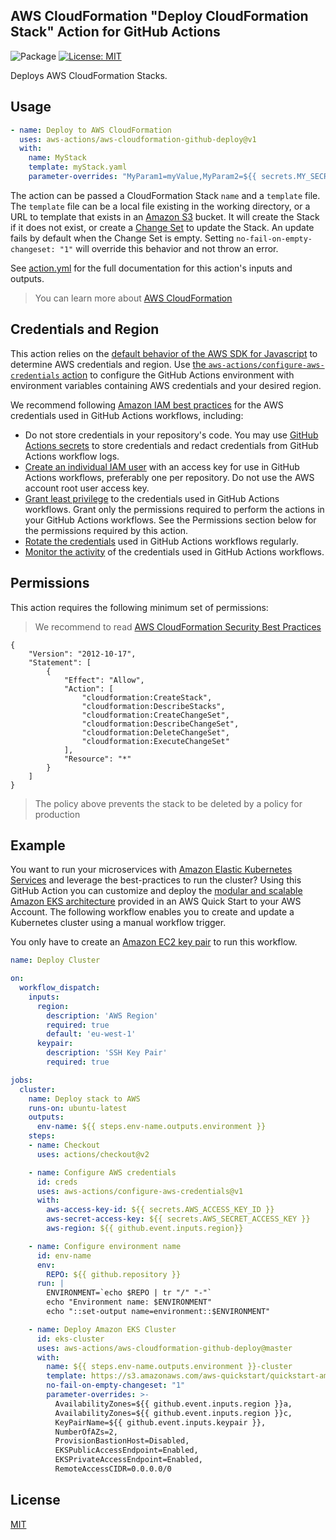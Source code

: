 ## AWS CloudFormation "Deploy CloudFormation Stack" Action for GitHub Actions

![Package](https://github.com/aws-actions/aws-cloudformation-github-deploy/workflows/Package/badge.svg)
[![License: MIT](https://img.shields.io/badge/License-MIT-yellow.svg)](https://opensource.org/licenses/MIT)

Deploys AWS CloudFormation Stacks.

## Usage

```yaml
- name: Deploy to AWS CloudFormation
  uses: aws-actions/aws-cloudformation-github-deploy@v1
  with:
    name: MyStack
    template: myStack.yaml
    parameter-overrides: "MyParam1=myValue,MyParam2=${{ secrets.MY_SECRET_VALUE }}"
```

The action can be passed a CloudFormation Stack `name` and a `template` file. The `template` file can be a local file existing in the working directory, or a URL to template that exists in an [Amazon S3](https://aws.amazon.com/s3/) bucket. It will create the Stack if it does not exist, or create a [Change Set](https://docs.aws.amazon.com/AWSCloudFormation/latest/UserGuide/using-cfn-updating-stacks-changesets.html) to update the Stack. An update fails by default when the Change Set is empty. Setting `no-fail-on-empty-changeset: "1"` will override this behavior and not throw an error.

See [action.yml](action.yml) for the full documentation for this action's inputs and outputs.

> You can learn more about [AWS CloudFormation](https://aws.amazon.com/cloudformation/)

## Credentials and Region

This action relies on the [default behavior of the AWS SDK for Javascript](https://docs.aws.amazon.com/sdk-for-javascript/v2/developer-guide/setting-credentials-node.html) to determine AWS credentials and region.
Use [the `aws-actions/configure-aws-credentials` action](https://github.com/aws-actions/configure-aws-credentials) to configure the GitHub Actions environment with environment variables containing AWS credentials and your desired region.

We recommend following [Amazon IAM best practices](https://docs.aws.amazon.com/IAM/latest/UserGuide/best-practices.html) for the AWS credentials used in GitHub Actions workflows, including:

- Do not store credentials in your repository's code. You may use [GitHub Actions secrets](https://help.github.com/en/actions/automating-your-workflow-with-github-actions/creating-and-using-encrypted-secrets) to store credentials and redact credentials from GitHub Actions workflow logs.
- [Create an individual IAM user](https://docs.aws.amazon.com/IAM/latest/UserGuide/best-practices.html#create-iam-users) with an access key for use in GitHub Actions workflows, preferably one per repository. Do not use the AWS account root user access key.
- [Grant least privilege](https://docs.aws.amazon.com/IAM/latest/UserGuide/best-practices.html#grant-least-privilege) to the credentials used in GitHub Actions workflows. Grant only the permissions required to perform the actions in your GitHub Actions workflows. See the Permissions section below for the permissions required by this action.
- [Rotate the credentials](https://docs.aws.amazon.com/IAM/latest/UserGuide/best-practices.html#rotate-credentials) used in GitHub Actions workflows regularly.
- [Monitor the activity](https://docs.aws.amazon.com/IAM/latest/UserGuide/best-practices.html#keep-a-log) of the credentials used in GitHub Actions workflows.

## Permissions

This action requires the following minimum set of permissions:

> We recommend to read [AWS CloudFormation Security Best Practices](https://aws.amazon.com/blogs/devops/aws-cloudformation-security-best-practices/)

```
{
    "Version": "2012-10-17",
    "Statement": [
        {
            "Effect": "Allow",
            "Action": [
                "cloudformation:CreateStack",
                "cloudformation:DescribeStacks",
                "cloudformation:CreateChangeSet",
                "cloudformation:DescribeChangeSet",
                "cloudformation:DeleteChangeSet",
                "cloudformation:ExecuteChangeSet"
            ],
            "Resource": "*"
        }
    ]
}
```

> The policy above prevents the stack to be deleted by a policy for production

## Example

You want to run your microservices with [Amazon Elastic Kubernetes Services](https://aws.amazon.com/eks/) and leverage the best-practices to run the cluster? Using this GitHub Action you can customize and deploy the [modular and scalable Amazon EKS architecture](https://aws.amazon.com/quickstart/architecture/amazon-eks/) provided in an AWS Quick Start to your AWS Account. The following workflow enables you to create and update a Kubernetes cluster using a manual workflow trigger.

You only have to create an [Amazon EC2 key pair](https://docs.aws.amazon.com/AWSEC2/latest/UserGuide/ec2-key-pairs.html) to run this workflow.

```yaml
name: Deploy Cluster

on:
  workflow_dispatch:
    inputs:
      region:
        description: 'AWS Region'
        required: true
        default: 'eu-west-1'
      keypair:
        description: 'SSH Key Pair'
        required: true

jobs:
  cluster:
    name: Deploy stack to AWS
    runs-on: ubuntu-latest
    outputs:
      env-name: ${{ steps.env-name.outputs.environment }}
    steps:
    - name: Checkout
      uses: actions/checkout@v2

    - name: Configure AWS credentials
      id: creds
      uses: aws-actions/configure-aws-credentials@v1
      with:
        aws-access-key-id: ${{ secrets.AWS_ACCESS_KEY_ID }}
        aws-secret-access-key: ${{ secrets.AWS_SECRET_ACCESS_KEY }}
        aws-region: ${{ github.event.inputs.region}}

    - name: Configure environment name
      id: env-name
      env:
        REPO: ${{ github.repository }}
      run: |
        ENVIRONMENT=`echo $REPO | tr "/" "-"`
        echo "Environment name: $ENVIRONMENT"
        echo "::set-output name=environment::$ENVIRONMENT"

    - name: Deploy Amazon EKS Cluster
      id: eks-cluster
      uses: aws-actions/aws-cloudformation-github-deploy@master
      with:
        name: ${{ steps.env-name.outputs.environment }}-cluster
        template: https://s3.amazonaws.com/aws-quickstart/quickstart-amazon-eks/templates/amazon-eks-master.template.yaml
        no-fail-on-empty-changeset: "1"
        parameter-overrides: >-
          AvailabilityZones=${{ github.event.inputs.region }}a,
          AvailabilityZones=${{ github.event.inputs.region }}c,
          KeyPairName=${{ github.event.inputs.keypair }},
          NumberOfAZs=2,
          ProvisionBastionHost=Disabled,
          EKSPublicAccessEndpoint=Enabled,
          EKSPrivateAccessEndpoint=Enabled,
          RemoteAccessCIDR=0.0.0.0/0

```

## License

[MIT](/LICENSE)
